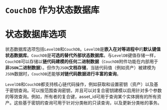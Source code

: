 # `CouchDB` 作为状态数据库

# 状态数据库选项

状态数据库选项包括`LevelDB`和`CouchDB`。`LevelDB`是**嵌入在对等进程中**的**默认键值状态数据库**。`CouchDB`是**可选的替代外部状态数据库**。与`LevelDB`键值存储一样，`CouchDB`可以存储以**链代码建模的任何二进制数据**（`CouchDB`附件功能在内部用于**非`JSON`二进制数据**）。但作为`JSON`**文档存储**，当链代码值（例如资产）被建模为`JSON`数据时，`CouchDB`还能够**对链代码数据进行丰富的查询**。

`LevelDB`和`CouchDB`都支持核心链代码操作，例如获取和设置密钥（资产）以及基于密钥查询。可以按范围查询密钥，并且可以对复合密钥建模以启用针对多个参数的等效查询。例如，所有者的复合键，asset_id可用于查询某个实体拥有的所有资产。这些基于密钥的查询可用于针对分类帐的只读查询，以及更新分类帐的事务。

